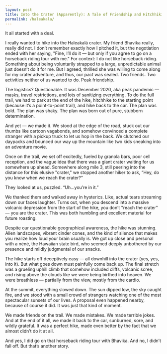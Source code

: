 ```yaml
---
layout: post
title: Into the Crater (Apparently): A Tale of Friendship and Hitchhiking in Haleakalā
permalink: /haleakala/
---
```


It all started with a deal.

I really wanted to hike into the Haleakalā crater. My friend Bhavika really, really did not. I don’t remember exactly how I pitched it, but the negotiation ended with her saying, "Fine, I’ll do it — but only if you agree to go on a horseback riding tour with me." For context: I do not like horseback riding. Something about being voluntarily strapped to a large, unpredictable animal just doesn’t do it for me. But I agreed, thrilled she was willing to come along for my crater adventure, and thus, our pact was sealed. Two friends. Two activities neither of us wanted to do. Peak friendship.

The logistics? Questionable. It was December 2020, aka peak pandemic — masks, travel restrictions, and lots of sanitizing everything. To do the full trail, we had to park at the end of the hike, hitchhike to the starting point (because it’s a point-to-point trail), and hike back to the car. The plan was bold. The plan was shaky. The plan was born out of pure, stubborn determination.

And yet — we made it. We stood at the edge of the road, stuck out our thumbs like cartoon vagabonds, and somehow convinced a complete stranger with a pickup truck to let us hop in the back. We clutched our daypacks and bounced our way up the mountain like two kids sneaking into an adventure movie.

Once on the trail, we set off excitedly, fueled by granola bars, poor cell reception, and the vague idea that there was a giant crater waiting for us somewhere up ahead. Somewhere along mile 3, still peering into the distance for this elusive "crater," we stopped another hiker to ask, “Hey, do you know when we reach the crater?”

They looked at us, puzzled. “Uh…you’re in it.”

We thanked them and walked away in hysterics. Like, actual tears streaming down our faces laughter. Turns out, when you descend into a massive volcanic depression from the start of the hike, you don’t "reach the crater" — you are the crater. This was both humbling and excellent material for future roasting.

Despite our questionable geographical awareness, the hike was stunning. Alien landscapes, vibrant cinder cones, and the kind of silence that makes you realize how loud your brain usually is. We got up close and personal with a nēnē, the Hawaiian state bird, who seemed deeply unbothered by our presence and mildly judgmental of our snacks.

The hike starts off deceptively easy — all downhill into the crater (yes, yes, into it). But what goes down must painfully come back up. The final stretch was a grueling uphill climb that somehow included cliffs, volcanic scree, and rising above the clouds like we were being birthed into heaven. We were breathless — partially from the view, mostly from the cardio.

At the summit, everything slowed down. The sun dipped low, the sky caught fire, and we stood with a small crowd of strangers watching one of the most spectacular sunsets of our lives. A proposal even happened nearby, because of course it did. It was just that kind of moment.

We made friends on the trail. We made mistakes. We made terrible jokes. And at the end of it all, we made it back to the car, sunburned, sore, and wildly grateful. It was a perfect hike, made even better by the fact that we almost didn’t do it at all.

And yes, I did go on that horseback riding tour with Bhavika. And no, I didn’t fall off. But that’s another story.